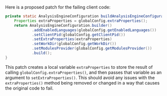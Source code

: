 Here is a proposed patch for the failing client code:

```java
private static AnalysisEngineConfiguration buildAnalysisEngineConfiguration() {
    Properties extraProperties = globalConfig.extraProperties();
    return AnalysisEngineConfiguration.builder()
            .addEnabledLanguages(globalConfig.getEnabledLanguages())
            .setClientPid(globalConfig.getClientPid())
            .setExtraProperties(extraProperties)
            .setWorkDir(globalConfig.getWorkDir())
            .setModulesProvider(globalConfig.getModulesProvider())
            .build();
}
```

This patch creates a local variable `extraProperties` to store the result of calling `globalConfig.extraProperties()`, and then passes that variable as an argument to `setExtraProperties()`. This should avoid any issues with the `extraProperties()` method being removed or changed in a way that causes the original code to fail.